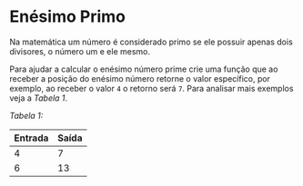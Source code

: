 # Enésimo Primo

Na matemática um número é considerado primo se ele possuir apenas dois divisores, o número um e ele mesmo.

Para ajudar a calcular o enésimo número prime crie uma função que ao receber a posição do enésimo número retorne o valor específico, por exemplo, ao receber o valor `4` o retorno será `7`. Para analisar mais exemplos veja a _Tabela 1_.

_Tabela 1:_

| Entrada | Saída |
| ------- | ----- |
| 4       | 7     |
| 6       | 13    |
